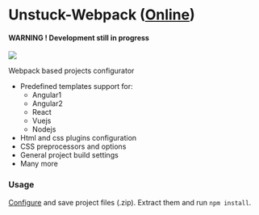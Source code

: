 # Unstuck-Webpack ([Online](http://linuxenko.github.io/unstuck-webpack))

#### WARNING ! Development still in progress

[![](https://raw.githubusercontent.com/linuxenko/unstuck-webpack/master/media/screen.png)](http://linuxenko.github.io/unstuck-webpack)


 Webpack based projects configurator

  * Predefined templates support for:
    * Angular1
    * Angular2
    * React
    * Vuejs
    * Nodejs
  * Html and css plugins configuration
  * CSS preprocessors and options
  * General project build settings
  * Many more


### Usage

[Configure](http://linuxenko.github.io/unstuck-webpack) and save project files (.zip).
Extract them and run `npm install`.

